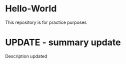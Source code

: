 # Hello-World
This repository is for practice purposes
# UPDATE - summary update
Description updated
